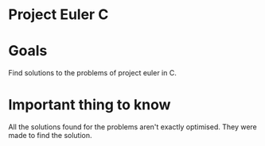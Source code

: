 # Project Euler C

# Goals
Find solutions to the problems of project euler in C.

# Important thing to know
All the solutions found for the problems aren't exactly optimised. They were made to find the solution.